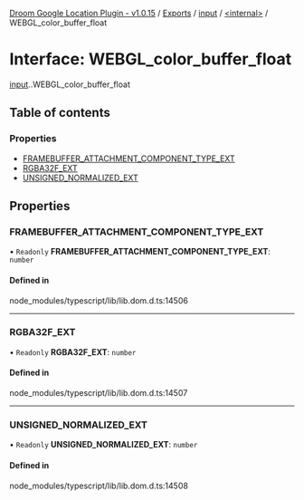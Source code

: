 [Droom Google Location Plugin - v1.0.15](../README.md) / [Exports](../modules.md) / [input](../modules/input.md) / [<internal\>](../modules/input._internal_.md) / WEBGL\_color\_buffer\_float

# Interface: WEBGL\_color\_buffer\_float

[input](../modules/input.md).[<internal>](../modules/input._internal_.md).WEBGL_color_buffer_float

## Table of contents

### Properties

- [FRAMEBUFFER\_ATTACHMENT\_COMPONENT\_TYPE\_EXT](input._internal_.WEBGL_color_buffer_float.md#framebuffer_attachment_component_type_ext)
- [RGBA32F\_EXT](input._internal_.WEBGL_color_buffer_float.md#rgba32f_ext)
- [UNSIGNED\_NORMALIZED\_EXT](input._internal_.WEBGL_color_buffer_float.md#unsigned_normalized_ext)

## Properties

### FRAMEBUFFER\_ATTACHMENT\_COMPONENT\_TYPE\_EXT

• `Readonly` **FRAMEBUFFER\_ATTACHMENT\_COMPONENT\_TYPE\_EXT**: `number`

#### Defined in

node_modules/typescript/lib/lib.dom.d.ts:14506

___

### RGBA32F\_EXT

• `Readonly` **RGBA32F\_EXT**: `number`

#### Defined in

node_modules/typescript/lib/lib.dom.d.ts:14507

___

### UNSIGNED\_NORMALIZED\_EXT

• `Readonly` **UNSIGNED\_NORMALIZED\_EXT**: `number`

#### Defined in

node_modules/typescript/lib/lib.dom.d.ts:14508
